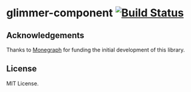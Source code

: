 # glimmer-component [![Build Status](https://secure.travis-ci.org/glimmerjs/glimmer-component.svg?branch=master)](http://travis-ci.org/glimmerjs/glimmer-component)

## Acknowledgements

Thanks to [Monegraph](http://monegraph.com) for funding the initial development
of this library.

## License

MIT License.
